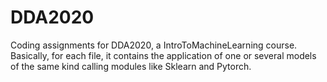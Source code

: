 # DDA2020
Coding assignments for DDA2020, a IntroToMachineLearning course. Basically, for each file, it contains the application of one or several models of the same kind calling modules like Sklearn and Pytorch.


